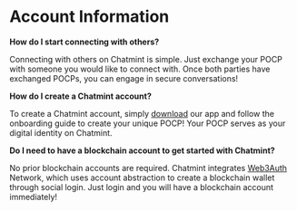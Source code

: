 # Account Information

**How do I start connecting with others?**

Connecting with others on Chatmint is simple. Just exchange your POCP with someone you would like to connect with. Once both parties have exchanged POCPs, you can engage in secure conversations!

**How do I create a Chatmint account?**

To create a Chatmint account, simply [download](../get-started/download-chatmint.md) our app and follow the onboarding guide to create your unique POCP! Your POCP serves as your digital identity on Chatmint.

**Do I need to have a blockchain account to get started with Chatmint?**

No prior blockchain accounts are required. Chatmint integrates [Web3Auth](https://web3auth.io/) Network, which uses account abstraction to create a blockchain wallet through social login. Just login and you will have a blockchain account immediately!
